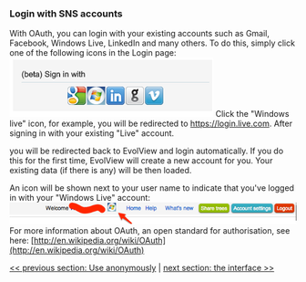 ### Login with SNS accounts
With OAuth, you can login with your existing accounts such as Gmail, Facebook, Windows Live, LinkedIn and many others. To do this, simply click one of the following icons in the Login page:
![](LoginWithSNSAccounts_social_login.png)
Click the "Windows live" icon, for example, you will be redirected to https://login.live.com. After signing in with your existing "Live" account.

you will be redirected back to EvolView and login automatically. If you do this for the first time, EvolView will create a new account for you. Your existing data (if there is any) will be then loaded.

An icon will be shown next to your user name to indicate that you've logged in with your "Windows Live" account:
![](LoginWithSNSAccounts_login_using_windows_live.png)
For more information about OAuth, an open standard for authorisation, see here: [http://en.wikipedia.org/wiki/OAuth](http://en.wikipedia.org/wiki/OAuth)


[<< previous section: Use anonymously](UseAnonymousely)      |       [next section: the interface >>](TheInterface) 